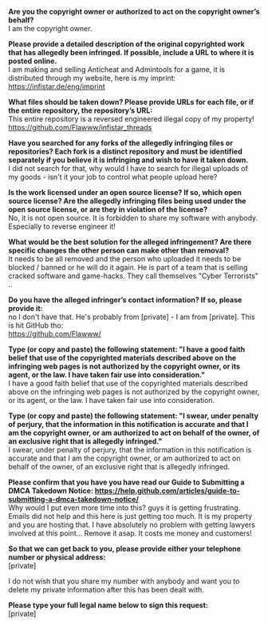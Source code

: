 **Are you the copyright owner or authorized to act on the copyright owner’s behalf?**  
I am the copyright owner.

**Please provide a detailed description of the original copyrighted work that has allegedly been infringed. If possible, include a URL to where it is posted online.**  
I am making and selling Anticheat and Admintools for a game, it is distributed through my website, here is my imprint:  
https://infistar.de/eng/imprint

**What files should be taken down? Please provide URLs for each file, or if the entire repository, the repository’s URL:**  
This entire repository is a reversed engineered illegal copy of my property!   
https://github.com/Flawww/infistar_threads

**Have you searched for any forks of the allegedly infringing files or repositories? Each fork is a distinct repository and must be identified separately if you believe it is infringing and wish to have it taken down.**  
I did not search for that, why would I have to search for illegal uploads of my goods - isn't it your job to control what people upload here?

**Is the work licensed under an open source license? If so, which open source license? Are the allegedly infringing files being used under the open source license, or are they in violation of the license?**  
No, it is not open source. It is forbidden to share my software with anybody. Especially to reverse engineer it!

**What would be the best solution for the alleged infringement? Are there specific changes the other person can make other than removal?**  
It needs to be all removed and the person who uploaded it needs to be blocked / banned or he will do it again. He is part of a team that is selling cracked software and game-hacks. They call themselves "Cyber Terrorists" ..

**Do you have the alleged infringer’s contact information? If so, please provide it:**  
no I don't have that. He's probably from [private] - I am from [private]. This is hit GitHub tho:  
https://github.com/Flawww/

**Type (or copy and paste) the following statement: "I have a good faith belief that use of the copyrighted materials described above on the infringing web pages is not authorized by the copyright owner, or its agent, or the law. I have taken fair use into consideration."**  
I have a good faith belief that use of the copyrighted materials described above on the infringing web pages is not authorized by the copyright owner, or its agent, or the law. I have taken fair use into consideration.

**Type (or copy and paste) the following statement: "I swear, under penalty of perjury, that the information in this notification is accurate and that I am the copyright owner, or am authorized to act on behalf of the owner, of an exclusive right that is allegedly infringed."**  
I swear, under penalty of perjury, that the information in this notification is accurate and that I am the copyright owner, or am authorized to act on behalf of the owner, of an exclusive right that is allegedly infringed.

**Please confirm that you have you have read our Guide to Submitting a DMCA Takedown Notice: https://help.github.com/articles/guide-to-submitting-a-dmca-takedown-notice/**  
Why would I put even more time into this? guys it is getting frustrating. Emails did not help and this here is just getting too much. It is my property and you are hosting that. I have absolutely no problem with getting lawyers involved at this point... Remove it asap. It costs me money and customers!

**So that we can get back to you, please provide either your telephone number or physical address:**  
[private]

I do not wish that you share my number with anybody and want you to delete my private information after this has been dealt with.

**Please type your full legal name below to sign this request:**  
[private]
